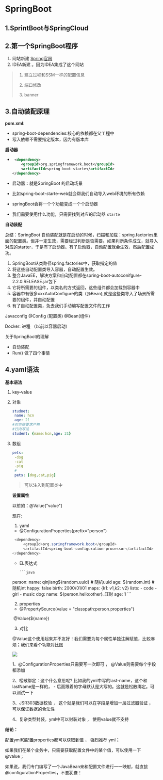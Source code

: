 # SpringBoot

## 1.SprintBoot与SpringCloud

## 2.第一个SpringBoot程序

1. 网站新建 [Spring官网](https://start.spring.io/)
2. IDEA新建 。因为IDEA集成了这个网站

>1. 建立过程和SSM一样的配置信息
>
>2. 端口修改
>
>3. banner

## 3.自动装配原理

**pom.xml**:

- spring-boot-dependencies:核心的依赖都在父工程中
- 写入依赖不需要指定版本，因为有版本库



**启动器**

- ```xml
   <dependency>
      <groupId>org.springframework.boot</groupId>
      <artifactId>spring-boot-starte</artifactId>
  </dependency>
  ```

- 启动器：就是SpringBoot 的启动场景

- 比如spring-boot-starte-web就会帮我们自动导入web环境的所有依赖

- springBoot会将一个个功能变成一个个启动器

- 我们需要使用什么功能，只需要找到对应的启动器 `starte`





**自动装配**

总结：SpringBoot 自动装配就是在启动的时候，扫描和加载：spring.factories里面的配置类。但并一定生效，需要经过判断是否需要。如果判断条件成立，就导入对应的starter，于是有了启动器。有了启动器，自动配置就会生效，然后配置成功。



1. SpringBoot从类路径spring.factories中，获取指定的值
2. 将这些自动配置类导入容器，自动配置生效。
3. 整合JavaEE，解决方案和自动配置都在spring-boot-autoconifgure-2.2.0.RELEASE.jar包下
4. 它将所需要的组件，以类名的方式返回，这些组件都会加载到容器中
5. 容器中有很多xxxAutoConfigure的类（@Bean),就是这些类导入了场景所需要的组件，并自动配置 
6. 有了自动配置类，免去我们手动编写配置文件的工作





Javaconfig    @Config (配置类)   @Bean(组件)

Docker: 进程  （以前以容器启动）





关于SpringBoot的理解

- 自动装配
- Run()   做了四个事情



## 4.yaml语法

**基本语法**

1. key-value

2. 对象

   ```yaml
   studnet: 
    name: hcn 
    age: 21
   #对空格要求严格
   #行内写法
   student: {name:hcn,age: 21}
   ```

   

3. 数组

   ```yaml
   pets:
    -dog
    -cat
    -pig
    #
    pets: [dog,cat,pig]
   ```

   >可以注入到配置类中

   **设置属性**

   以前的：@Value("value")

   现在: 

   1. yaml

   - @ConfigurationProperties(prefix="person")

   ```java
    <dependency>
        <groupId>org.springframework.boot</groupId>
        <artifactId>spring-boot-configuration-processor</artifactId>
   </dependency>
   ```

   - EL表达式

         ```java
   
   person:
       name: qinjiang${random.uuid} # 随机uuid
       age: ${random.int}  # 随机int
       happy: false
       birth: 2000/01/01
       maps: {k1: v1,k2: v2}
       lists:
         - code
         - girl
         - music
       dog:
         name: ${person.hello:other}_旺财
         age: 1
         ```

   2. properties

   - @PropertySource(value = "classpath:person.properties")

   ​       @Value(${name})

   3. 对比

   @Value这个使用起来并不友好！我们需要为每个属性单独注解赋值，比较麻烦；我们来看个功能对比图

   ![](E:\MarkDown\SpringBoot-Note\img\640.png)

   1、@ConfigurationProperties只需要写一次即可 ， @Value则需要每个字段都添加

   2、松散绑定：这个什么意思呢? 比如我的yml中写的last-name，这个和lastName是一样的， - 后面跟着的字母默认是大写的。这就是松散绑定。可以测试一下

   3、JSR303数据校验 ， 这个就是我们可以在字段是增加一层过滤器验证 ， 可以保证数据的合法性

   4、复杂类型封装，yml中可以封装对象 ， 使用value就不支持

**结论：**

配置yml和配置properties都可以获取到值 ， 强烈推荐 yml；

如果我们在某个业务中，只需要获取配置文件中的某个值，可以使用一下 @value；

如果说，我们专门编写了一个JavaBean来和配置文件进行一一映射，就直接@configurationProperties，不要犹豫！